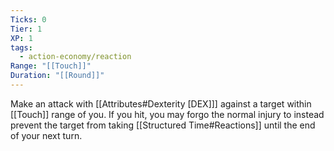 ```yaml
---
Ticks: 0
Tier: 1
XP: 1
tags:
  - action-economy/reaction
Range: "[[Touch]]"
Duration: "[[Round]]"
---
```

Make an attack with [[Attributes#Dexterity [DEX]]] against a target within [[Touch]] range of you. If you hit, you may forgo the normal injury to instead prevent the target from taking [[Structured Time#Reactions]] until the end of your next turn.